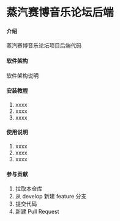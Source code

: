 # 蒸汽赛博音乐论坛后端

#### 介绍
蒸汽赛博音乐论坛项目后端代码

#### 软件架构
软件架构说明


#### 安装教程

1.  xxxx
2.  xxxx
3.  xxxx

#### 使用说明

1.  xxxx
2.  xxxx
3.  xxxx

#### 参与贡献

1.  拉取本仓库
2.  从 develop 新建 feature 分支
3.  提交代码
4.  新建 Pull Request
